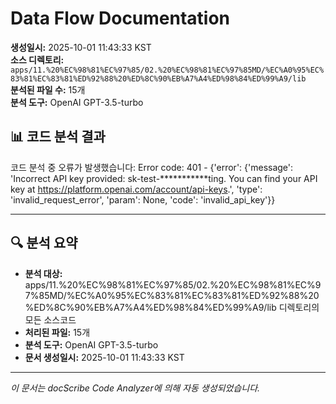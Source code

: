 # Data Flow Documentation

**생성일시:** 2025-10-01 11:43:33 KST  
**소스 디렉토리:** `apps/11.%20%EC%98%81%EC%97%85/02.%20%EC%98%81%EC%97%85MD/%EC%A0%95%EC%83%81%EC%83%81%ED%92%88%20%ED%8C%90%EB%A7%A4%ED%98%84%ED%99%A9/lib`  
**분석된 파일 수:** 15개  
**분석 도구:** OpenAI GPT-3.5-turbo

## 📊 코드 분석 결과

코드 분석 중 오류가 발생했습니다: Error code: 401 - {'error': {'message': 'Incorrect API key provided: sk-test-***********ting. You can find your API key at https://platform.openai.com/account/api-keys.', 'type': 'invalid_request_error', 'param': None, 'code': 'invalid_api_key'}}

---

## 🔍 분석 요약

- **분석 대상:** apps/11.%20%EC%98%81%EC%97%85/02.%20%EC%98%81%EC%97%85MD/%EC%A0%95%EC%83%81%EC%83%81%ED%92%88%20%ED%8C%90%EB%A7%A4%ED%98%84%ED%99%A9/lib 디렉토리의 모든 소스코드
- **처리된 파일:** 15개
- **분석 도구:** OpenAI GPT-3.5-turbo
- **문서 생성일시:** 2025-10-01 11:43:33 KST

---
*이 문서는 docScribe Code Analyzer에 의해 자동 생성되었습니다.*
